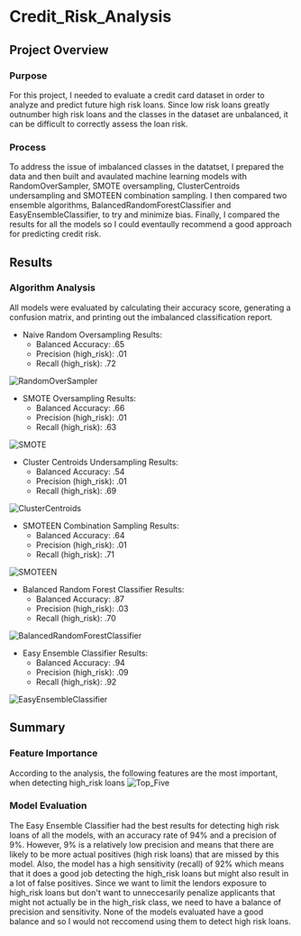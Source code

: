 # Credit_Risk_Analysis

## Project Overview
### Purpose
For this project, I needed to evaluate a credit card dataset in order to analyze and predict future high risk loans.  Since low risk loans greatly outnumber high risk loans and the classes in the dataset are unbalanced, it can be difficult to correctly assess the loan risk.  
### Process
To address the issue of imbalanced classes in the datatset, I prepared the data and then built and avaulated machine learning models with RandomOverSampler, SMOTE oversampling, ClusterCentroids undersampling and SMOTEEN combination sampling.  I then compared two ensemble algorithms, BalancedRandomForestClassifier and EasyEnsembleClassifier, to try and minimize bias.  Finally, I compared the results for all the models so I could eventaully recommend a good approach for predicting credit risk.   

## Results
### Algorithm Analysis
All models were evaluated by calculating their accuracy score, generating a confusion matrix, and printing out the imbalanced classification report.

* Naive Random Oversampling Results:
    * Balanced Accuracy:  .65
    * Precision (high_risk):  .01  
    * Recall (high_risk):  .72  
    
![RandomOverSampler](https://user-images.githubusercontent.com/115426070/219732377-7e050985-deea-4cd1-ba90-74e657c3c6a4.png)




* SMOTE Oversampling Results:
    * Balanced Accuracy:  .66
    * Precision (high_risk):  .01  
    * Recall (high_risk):  .63

![SMOTE](https://user-images.githubusercontent.com/115426070/219732450-18696698-0f74-4814-845b-fdc5a9700383.png)



* Cluster Centroids Undersampling Results:
    * Balanced Accuracy:  .54
    * Precision (high_risk):  .01
    * Recall (high_risk):  .69

![ClusterCentroids](https://user-images.githubusercontent.com/115426070/219732522-32d653e3-7977-40c3-bba4-dd0b115cdeed.png)



* SMOTEEN Combination Sampling Results:
    * Balanced Accuracy:  .64
    * Precision (high_risk):  .01 
    * Recall (high_risk):  .71

![SMOTEEN](https://user-images.githubusercontent.com/115426070/219732590-bfcf8e3b-0bce-4c13-8dc8-741f68ef431e.png)



* Balanced Random Forest Classifier Results:
    * Balanced Accuracy:  .87
    * Precision (high_risk):  .03 
    * Recall (high_risk):  .70

![BalancedRandomForestClassifier](https://user-images.githubusercontent.com/115426070/219732655-02f30425-e595-4b72-a113-0f6d38c2a59d.png)



* Easy Ensemble Classifier Results:
    * Balanced Accuracy:  .94
    * Precision (high_risk):  .09 
    * Recall (high_risk):  .92

![EasyEnsembleClassifier](https://user-images.githubusercontent.com/115426070/219732700-9b33d2dc-dd25-4cbb-a99b-26970fa5cd08.png)




## Summary
### Feature Importance
According to the analysis, the following features are the most important, when detecting high_risk loans
![Top_Five](https://user-images.githubusercontent.com/115426070/219732750-43711432-35b7-4820-bcc1-4a2aeca887ef.png)



### Model Evaluation
The Easy Ensemble Classifier had the best results for detecting high risk loans of all the models, with an accuracy rate of 94% and a precision of 9%.   However, 9% is a relatively low precision and means that there are likely to be more actual positives (high risk loans) that are missed by this model. Also, the model has a high sensitivity (recall) of 92% which means that it does a good job detecting the high_risk loans but might also result in a lot of false positives.  Since we want to limit the lendors exposure to high_risk loans but don't want to unneccesarily penalize applicants that might not actually be in the high_risk class, we need to have a balance of precision and sensitivity.  None of the models evaluated have a good balance and so I would not reccomend using them to detect high risk loans.   




 
